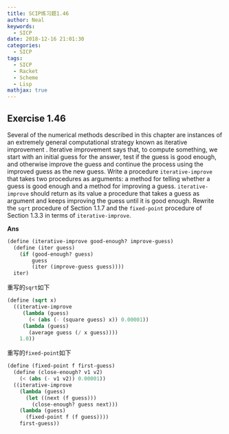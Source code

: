 ```yaml
---
title: SCIP练习题1.46
author: Neal
keywords:
  - SICP
date: 2018-12-16 21:01:30
categories:
  - SICP
tags:
  - SICP
  - Racket
  - Scheme
  - Lisp
mathjax: true
---
```


## Exercise 1.46

Several of the numerical methods described in this chapter are instances of an extremely general computational strategy known as iterative improvement . Iterative improvement says that, to compute something, we start with an initial guess for the answer, test if the guess is good enough, and otherwise improve the guess and continue the process using the improved guess as the new guess. Write a procedure `iterative-improve` that takes two procedures as arguments: a method for telling whether a guess is good enough and a method for improving a guess. `iterative-improve` should return as its value a procedure that takes a guess as argument and keeps improving the guess until it is good enough. Rewrite the `sqrt` procedure of Section 1.1.7 and the `fixed-point` procedure of Section 1.3.3 in terms of `iterative-improve`.

**Ans**

```scheme
(define (iterative-improve good-enough? improve-guess)
  (define (iter guess)
    (if (good-enough? guess)
        guess
        (iter (improve-guess guess))))
  iter)
```

重写的`sqrt`如下
```scheme
(define (sqrt x)
  ((iterative-improve
     (lambda (guess)
       (< (abs (- (square guess) x)) 0.00001))
     (lambda (guess)
       (average guess (/ x guess)))) 
    1.0))
```

重写的`fixed-point`如下
```scheme
(define (fixed-point f first-guess)
  (define (close-enough? v1 v2)
    (< (abs (- v1 v2)) 0.00001))
  ((iterative-improve
    (lambda (guess)
      (let ((next (f guess)))
        (close-enough? guess next)))
    (lambda (guess)
      (fixed-point f (f guess)))) 
    first-guess))
```
